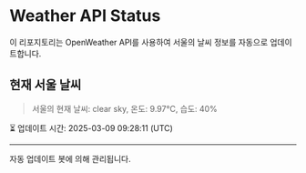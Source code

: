
# Weather API Status

이 리포지토리는 OpenWeather API를 사용하여 서울의 날씨 정보를 자동으로 업데이트합니다.

## 현재 서울 날씨
> 서울의 현재 날씨: clear sky, 온도: 9.97°C, 습도: 40%

⏳ 업데이트 시간: 2025-03-09 09:28:11 (UTC)

---
자동 업데이트 봇에 의해 관리됩니다.
